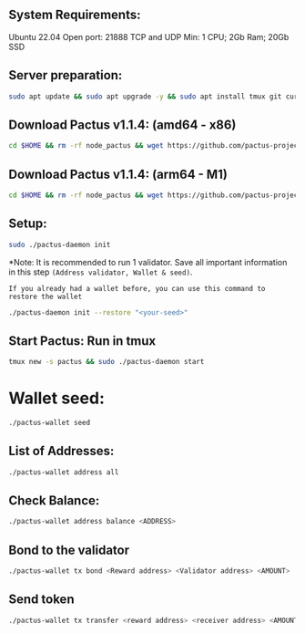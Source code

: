 ## System Requirements: 
Ubuntu 22.04
Open port: 21888 TCP and UDP
Min: 1 CPU; 2Gb Ram; 20Gb SSD

## Server preparation:
```sh
sudo apt update && sudo apt upgrade -y && sudo apt install tmux git curl -y && sudo apt install make clang pkg-config libssl-dev build-essential -y
```

## Download Pactus v1.1.4: (amd64 - x86)
```sh
cd $HOME && rm -rf node_pactus && wget https://github.com/pactus-project/pactus/releases/download/v1.1.4/pactus-cli_1.1.4_linux_amd64.tar.gz && tar -xzf pactus-cli_1.1.4_linux_amd64.tar.gz && rm -rf pactus-cli_1.1.4_linux_amd64.tar.gz && mv pactus-cli_1.1.4 node_pactus && cd node_pactus
```

## Download Pactus v1.1.4: (arm64 - M1)
```sh
cd $HOME && rm -rf node_pactus && wget https://github.com/pactus-project/pactus/releases/download/v1.1.4/pactus-cli_1.1.4_linux_arm64.tar.gz && tar -xzf pactus-cli_1.1.4_linux_arm64.tar.gz && rm -rf pactus-cli_1.1.4_linux_arm64.tar.gz && mv pactus-cli_1.1.4 node_pactus && cd node_pactus
```

## Setup:
```sh
sudo ./pactus-daemon init
```
*Note: It is recommended to run 1 validator.
Save all important information in this step `(Address validator, Wallet & seed)`.

`If you already had a wallet before, you can use this command to restore the wallet`

```sh
./pactus-daemon init --restore "<your-seed>"
```

## Start Pactus: Run in tmux
```sh
tmux new -s pactus && sudo ./pactus-daemon start
```

# Wallet seed:
```sh
./pactus-wallet seed
```

## List of Addresses:
```sh
./pactus-wallet address all
```

## Check Balance:
```sh
./pactus-wallet address balance <ADDRESS>
```

## Bond to the validator
```sh
./pactus-wallet tx bond <Reward address> <Validator address> <AMOUNT>
```

## Send token
```sh
./pactus-wallet tx transfer <reward address> <receiver address> <AMOUNT>
```














